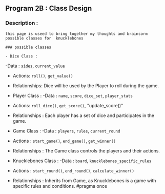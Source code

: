## Program 2B : Class Design

### Description :

    this page is useed to bring together my thoughts and brainsorm possible classes for  knucklebones

    ### possible classes

    - Dice Class :
-Data : `sides`, `current_value`
- Actions: `roll()`, `get_value()`
- Relationships: Dice will be used by the Player to roll during the game.

- Player Class :
-Data : `name`, `score`, `dice_set`, `player_stats`
- Actions: `roll_dice()`, `get_score()`, "update_score()"
- Relationships : Each player has a set of dice and participates in the game.

- Game Class :
-Data : `players`, `rules`, `current_round`
- Actions : `start_game()`, `end_game()`, `get_winner()`
- Relationships : The Game class controls the players and their actions.

- Knucklebones Class :
-Data : `board`, `knucklebones_specific_rules`
- Actions : `start_round()`, `end_round()`, `calculate_winner()`
- Relationships : Inherits from Game, as Knucklebones is a game with specific rules and conditions.
#pragma once

